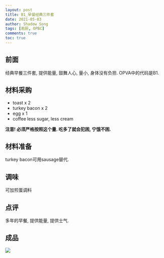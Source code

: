 ```yaml
---
layout: post
title: B1_早餐经典三件套
date: 2021-05-03
author: Shadow Song
tags: [庖厨, OPBC]
comments: true
toc: true
---
```

## 前面

经典早餐三件套, 提供能量, 鼓舞人心, 量小, 身体没有负担.  OPVA中的代码是B1. 

## 材料采购

- toast x 2
- turkey bacon x 2
- egg x 1
- coffee less sugar, less cream

**注意! 必须严格按照这个量. 吃多了就会犯困, 宁饿不困.**
## 材料准备

turkey bacon可用sausage替代. 

## 调味

可加煎蛋调料

## 点评
多年的早餐, 提供能量, 提供士气. 

## 成品

![](https://lh3.googleusercontent.com/pw/ACtC-3fMjeIGBr8ngg0f5Ubnxeevgo5TRVk1BWLdF9forgs5JVGR45vat8hllTAqKazqG7A8TgDix4j38zR7_J4XZ96wSWEU54b97eOpqLG9FUrb5dp8YSLj0Un-UerOKYUg8IximNwjt7QSia1j-A-ych-oMg=w1215-h912-no?authuser=0)